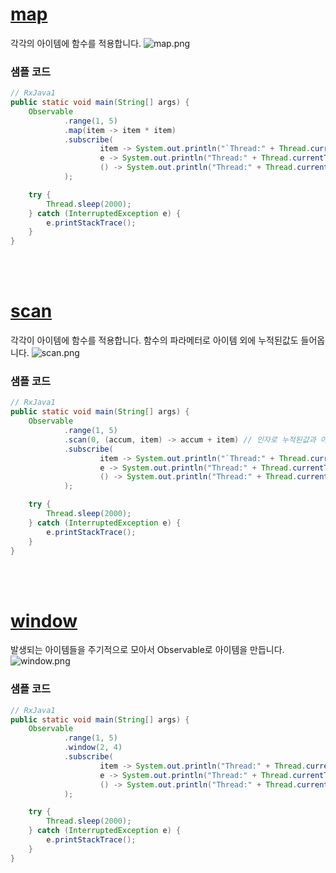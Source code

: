 # [map](http://reactivex.io/documentation/operators/map.html)
각각의 아이템에 함수를 적용합니다.
![map.png](http://reactivex.io/documentation/operators/images/map.png)

### 샘플 코드
```java
// RxJava1
public static void main(String[] args) {
    Observable
            .range(1, 5)
            .map(item -> item * item)
            .subscribe(
                    item -> System.out.println("`Thread:" + Thread.currentThread().getName() + "\tonNext: " + item),
                    e -> System.out.println("Thread:" + Thread.currentThread().getName() + "\tonError: " + e.getMessage()),
                    () -> System.out.println("Thread:" + Thread.currentThread().getName() + "\tonCompleted")
            );

    try {
        Thread.sleep(2000);
    } catch (InterruptedException e) {
        e.printStackTrace();
    }
}
```
<br>
<br>

# [scan](http://reactivex.io/documentation/operators/scan.html)
각각이 아이템에 함수를 적용합니다. 함수의 파라메터로 아이템 외에 누적된값도 들어옵니다.
![scan.png](http://reactivex.io/documentation/operators/images/scan.png)

### 샘플 코드
```java
// RxJava1
public static void main(String[] args) {
    Observable
            .range(1, 5)
            .scan(0, (accum, item) -> accum + item) // 인자로 누적된값과 아이템이 들어옵니다.
            .subscribe(
                    item -> System.out.println("`Thread:" + Thread.currentThread().getName() + "\tonNext: " + item), // scan()의 첫인자였던 initialValue부터 발생됩니다.
                    e -> System.out.println("Thread:" + Thread.currentThread().getName() + "\tonError: " + e.getMessage()),
                    () -> System.out.println("Thread:" + Thread.currentThread().getName() + "\tonCompleted")
            );

    try {
        Thread.sleep(2000);
    } catch (InterruptedException e) {
        e.printStackTrace();
    }
}
```
<br>
<br>

# [window](http://reactivex.io/documentation/operators/window.html)
발생되는 아이템들을 주기적으로 모아서 Observable로 아이템을 만듭니다. <br>
![window.png](http://reactivex.io/documentation/operators/images/window.png)

### 샘플 코드
```java
// RxJava1
public static void main(String[] args) {
    Observable
            .range(1, 5)
            .window(2, 4)
            .subscribe(
                    item -> System.out.println("Thread:" + Thread.currentThread().getName() + "\tonNext: " + item),
                    e -> System.out.println("Thread:" + Thread.currentThread().getName() + "\tonError: " + e.getMessage()),
                    () -> System.out.println("Thread:" + Thread.currentThread().getName() + "\tonCompleted")
            );

    try {
        Thread.sleep(2000);
    } catch (InterruptedException e) {
        e.printStackTrace();
    }
}
```